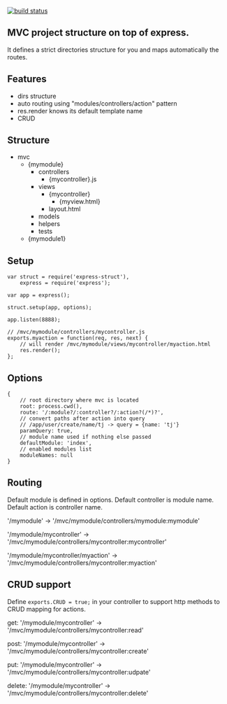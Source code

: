 [![build status](https://secure.travis-ci.org/kof/express-struct.png)](http://travis-ci.org/kof/express-struct)
## MVC project structure on top of express.

It defines a strict directories structure for you and maps automatically the routes.

## Features
- dirs structure
- auto routing using "modules/controllers/action" pattern
- res.render knows its default template name
- CRUD

## Structure

- mvc
  - {mymodule}
    - controllers
      - {mycontroller}.js
    - views
      - {mycontroller}
         - {myview.html}
      - layout.html
    - models
    - helpers
    - tests
  - {mymodule1}

## Setup

    var struct = require('express-struct'),
        express = require('express');

    var app = express();

    struct.setup(app, options);

    app.listen(8888);

    // /mvc/mymodule/controllers/mycontroller.js
    exports.myaction = function(req, res, next) {
        // will render /mvc/mymodule/views/mycontroller/myaction.html
        res.render();
    };


## Options

    {
        // root directory where mvc is located
        root: process.cwd(),
        route: '/:module?/:controller?/:action?(/*)?',
        // convert paths after action into query
        // /app/user/create/name/tj -> query = {name: 'tj'}
        paramQuery: true,
        // module name used if nothing else passed
        defaultModule: 'index',
        // enabled modules list
        moduleNames: null
    }

## Routing

Default module is defined in options.
Default controller is module name.
Default action is controller name.

'/mymodule' -> '/mvc/mymodule/controllers/mymodule:mymodule'

'/mymodule/mycontroller' -> '/mvc/mymodule/controllers/mycontroller:mycontroller'

'/mymodule/mycontroller/myaction' -> '/mvc/mymodule/controllers/mycontroller:myaction'

## CRUD support

Define `exports.CRUD = true;` in your controller to support http methods to CRUD mapping for actions.

get: '/mymodule/mycontroller' -> '/mvc/mymodule/controllers/mycontroller:read'

post: '/mymodule/mycontroller' -> '/mvc/mymodule/controllers/mycontroller:create'

put: '/mymodule/mycontroller' -> '/mvc/mymodule/controllers/mycontroller:udpate'

delete: '/mymodule/mycontroller' -> '/mvc/mymodule/controllers/mycontroller:delete'


